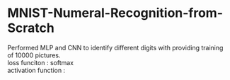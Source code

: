 # MNIST-Numeral-Recognition-from-Scratch

Performed MLP and CNN to identify different digits with providing training of 10000 pictures.   
 loss funciton : softmax   
 activation function : 
